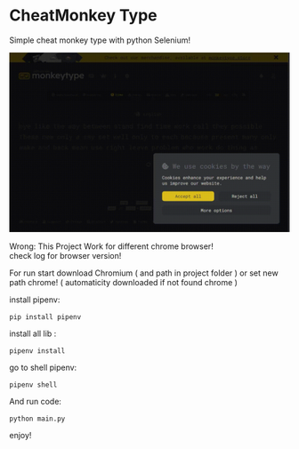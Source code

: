 # CheatMonkey Type
Simple cheat monkey type with python Selenium!

![Alt text](./media/showWork.gif)

Wrong: This Project Work for different chrome browser!  
check log for browser version!

For run start download Chromium ( and path in project folder ) or set new path chrome! ( automaticity downloaded if not found chrome )

install pipenv:

```
pip install pipenv
```

install all lib :

```
pipenv install
```

go to shell pipenv:
```
pipenv shell
```

And run code:

```
python main.py
```

enjoy!